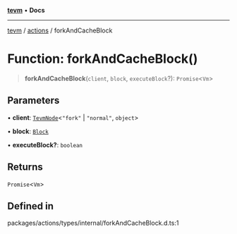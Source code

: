 [**tevm**](../../README.md) • **Docs**

***

[tevm](../../modules.md) / [actions](../README.md) / forkAndCacheBlock

# Function: forkAndCacheBlock()

> **forkAndCacheBlock**(`client`, `block`, `executeBlock`?): `Promise`\<`Vm`\>

## Parameters

• **client**: [`TevmNode`](../../index/type-aliases/TevmNode.md)\<`"fork"` \| `"normal"`, `object`\>

• **block**: [`Block`](../../block/classes/Block.md)

• **executeBlock?**: `boolean`

## Returns

`Promise`\<`Vm`\>

## Defined in

packages/actions/types/internal/forkAndCacheBlock.d.ts:1
